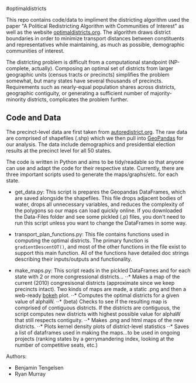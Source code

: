 #optimaldistricts

This repo contains code/data to impliment the districting algorithm used the paper "A Political Redistricting Algorithm with Communities of Interest" as well as the website [optimaldistricts.org](http://optimaldistricts.org). The algorithm draws district boundaries in order to minimize transport distances between constituents and representatives while maintaining, as much as possible, demographic communities of interest. 

The districting problem is difficult from a computational standpoint (NP-complete, actually). Composing an optimal set of districts from larger geographic units (census tracts or precincts) simplifies the problem somewhat, but many states have several thousands of precincts. Requirements such as nearly-equal population shares across districts, geographic contiguity, or generating a sufficient number of majority-minority districts, complicates the problem further. 

## Code and Data
The precinct-level data are first taken from [autoredistrict.org](http://autoredistrict.org/). The raw data are comprised of shapefiles (.shp) which we then pull into [GeoPandas](http://geopandas.org/) for our analysis. The data include demographics and presidential election results at the precinct level for all 50 states. 

The code is written in Python and aims to be tidy/readable so that anyone can use and adapt the code for their respective state. Currently, there are three important scripts used to generate the maps/graphs/etc. for each state.

- get_data.py: This script is prepares the Geopandas DataFrames, which are saved alongside the shapefiles. This file drops adjacent bodies of water, drops all unnecessary variables, and reduces the complexity of the polygons so our maps can load quickly online. If you downloaded the Data-Files folder and see some pickled (.p) files, you don't need to run this script unless you want to change the DataFrames in some way. 

- transport\_plan_functions.py: This file contains functions used in computing the optimal districts. The primary function is  `gradientDescentOT()`, and most of the other functions in the file exist to support this main function. All of the functions have detailed doc strings describing their inputs/outputs and functionality. 

- make_maps.py: This script reads in the pickled DataFrames and for each state with 2 or more congressional districts...
⋅⋅* Makes a map of the current (2010) congresisonal districts (approximate since we keep precincts intact). Two kinds of maps are made, a static .png and then a web-ready [bokeh](http://bokeh.pydata.org/en/latest/) plot.
⋅⋅*  Computes the optimal districts for a given value of alphaW.
⋅⋅*  (beta) Checks to see if the resulting map is comprised of contiguous districts. If the districts are contiguous, the script computes new districts with highest possible value for alphaW that still respects contiguity. 
⋅⋅*  Makes .png and html maps of the new districts.
⋅⋅*  Plots kernel density plots of district-level statistics
⋅⋅*  Saves a list of dataframes used in making the maps...to be used in ongoing projects (ranking states by a gerrymandering index, looking at the number of competitive seats, etc.)

 
Authors:
+ Benjamin Tengelsen
+ Ryan Murray